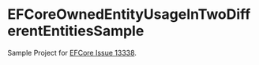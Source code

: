 # EFCoreOwnedEntityUsageInTwoDifferentEntitiesSample

Sample Project for [EFCore Issue 13338](https://github.com/aspnet/EntityFrameworkCore/issues/13338).
